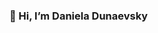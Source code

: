 ### 👋 Hi, I’m Daniela Dunaevsky
<!---
Danieladunaev/Danieladunaev is a ✨ special ✨ repository because its `README.md` (this file) appears on your GitHub profile.
You can click the Preview link to take a look at your changes.
--->
